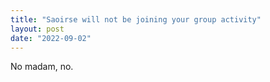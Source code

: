 ```yaml
---
title: "Saoirse will not be joining your group activity"
layout: post
date: "2022-09-02"
---
```


No madam, no.
